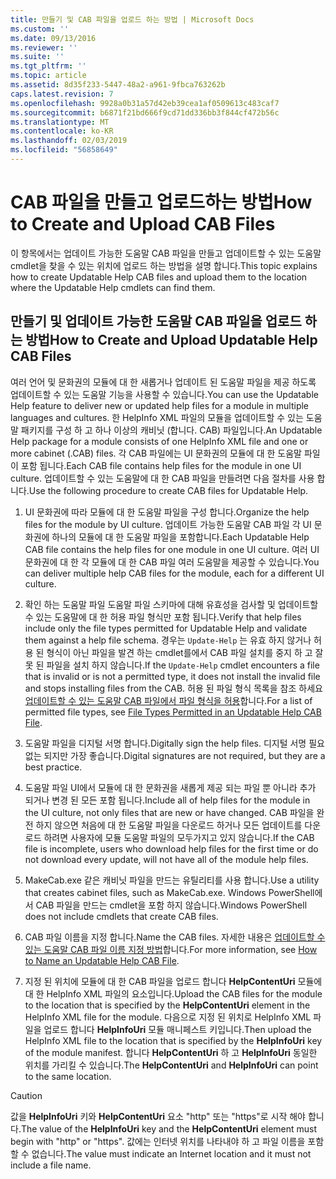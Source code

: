 ```yaml
---
title: 만들기 및 CAB 파일을 업로드 하는 방법 | Microsoft Docs
ms.custom: ''
ms.date: 09/13/2016
ms.reviewer: ''
ms.suite: ''
ms.tgt_pltfrm: ''
ms.topic: article
ms.assetid: 8d35f233-5447-48a2-a961-9fbca763262b
caps.latest.revision: 7
ms.openlocfilehash: 9928a0b31a57d42eb39cea1af0509613c483caf7
ms.sourcegitcommit: b6871f21bd666f9cd71dd336bb3f844cf472b56c
ms.translationtype: MT
ms.contentlocale: ko-KR
ms.lasthandoff: 02/03/2019
ms.locfileid: "56858649"
---
```

# <a name="how-to-create-and-upload-cab-files"></a><span data-ttu-id="cff3d-102">CAB 파일을 만들고 업로드하는 방법</span><span class="sxs-lookup"><span data-stu-id="cff3d-102">How to Create and Upload CAB Files</span></span>

<span data-ttu-id="cff3d-103">이 항목에서는 업데이트 가능한 도움말 CAB 파일을 만들고 업데이트할 수 있는 도움말 cmdlet을 찾을 수 있는 위치에 업로드 하는 방법을 설명 합니다.</span><span class="sxs-lookup"><span data-stu-id="cff3d-103">This topic explains how to create Updatable Help CAB files and upload them to the location where the Updatable Help cmdlets can find them.</span></span>

## <a name="how-to-create-and-upload-updatable-help-cab-files"></a><span data-ttu-id="cff3d-104">만들기 및 업데이트 가능한 도움말 CAB 파일을 업로드 하는 방법</span><span class="sxs-lookup"><span data-stu-id="cff3d-104">How to Create and Upload Updatable Help CAB Files</span></span>

<span data-ttu-id="cff3d-105">여러 언어 및 문화권의 모듈에 대 한 새롭거나 업데이트 된 도움말 파일을 제공 하도록 업데이트할 수 있는 도움말 기능을 사용할 수 있습니다.</span><span class="sxs-lookup"><span data-stu-id="cff3d-105">You can use the Updatable Help feature to deliver new or updated help files for a module in multiple languages and cultures.</span></span> <span data-ttu-id="cff3d-106">한 HelpInfo XML 파일의 모듈을 업데이트할 수 있는 도움말 패키지를 구성 하 고 하나 이상의 캐비닛 (합니다. CAB) 파일입니다.</span><span class="sxs-lookup"><span data-stu-id="cff3d-106">An Updatable Help package for a module consists of one HelpInfo XML file and one or more cabinet (.CAB) files.</span></span> <span data-ttu-id="cff3d-107">각 CAB 파일에는 UI 문화권의 모듈에 대 한 도움말 파일이 포함 됩니다.</span><span class="sxs-lookup"><span data-stu-id="cff3d-107">Each CAB file contains help files for the module in one UI culture.</span></span> <span data-ttu-id="cff3d-108">업데이트할 수 있는 도움말에 대 한 CAB 파일을 만들려면 다음 절차를 사용 합니다.</span><span class="sxs-lookup"><span data-stu-id="cff3d-108">Use the following procedure to create CAB files for Updatable Help.</span></span>

1. <span data-ttu-id="cff3d-109">UI 문화권에 따라 모듈에 대 한 도움말 파일을 구성 합니다.</span><span class="sxs-lookup"><span data-stu-id="cff3d-109">Organize the help files for the module by UI culture.</span></span> <span data-ttu-id="cff3d-110">업데이트 가능한 도움말 CAB 파일 각 UI 문화권에 하나의 모듈에 대 한 도움말 파일을 포함합니다.</span><span class="sxs-lookup"><span data-stu-id="cff3d-110">Each Updatable Help CAB file contains the help files for one module in one UI culture.</span></span> <span data-ttu-id="cff3d-111">여러 UI 문화권에 대 한 각 모듈에 대 한 CAB 파일 여러 도움말을 제공할 수 있습니다.</span><span class="sxs-lookup"><span data-stu-id="cff3d-111">You can deliver multiple help CAB files for the module, each for a different UI culture.</span></span>

2. <span data-ttu-id="cff3d-112">확인 하는 도움말 파일 도움말 파일 스키마에 대해 유효성을 검사할 및 업데이트할 수 있는 도움말에 대 한 허용 파일 형식만 포함 됩니다.</span><span class="sxs-lookup"><span data-stu-id="cff3d-112">Verify that help files include only the file types permitted for Updatable Help and validate them against a help file schema.</span></span> <span data-ttu-id="cff3d-113">경우는 `Update-Help` 는 유효 하지 않거나 허용 된 형식이 아닌 파일을 발견 하는 cmdlet를에서 CAB 파일 설치를 중지 하 고 잘못 된 파일을 설치 하지 않습니다.</span><span class="sxs-lookup"><span data-stu-id="cff3d-113">If the `Update-Help` cmdlet encounters a file that is invalid or is not a permitted type, it does not install the invalid file and stops installing files from the CAB.</span></span> <span data-ttu-id="cff3d-114">허용 된 파일 형식 목록을 참조 하세요 [업데이트할 수 있는 도움말 CAB 파일에서 파일 형식을 허용](./file-types-permitted-in-an-updatable-help-cab-file.md)합니다.</span><span class="sxs-lookup"><span data-stu-id="cff3d-114">For a list of permitted file types, see [File Types Permitted in an Updatable Help CAB File](./file-types-permitted-in-an-updatable-help-cab-file.md).</span></span>

3. <span data-ttu-id="cff3d-115">도움말 파일을 디지털 서명 합니다.</span><span class="sxs-lookup"><span data-stu-id="cff3d-115">Digitally sign the help files.</span></span> <span data-ttu-id="cff3d-116">디지털 서명 필요 없는 되지만 가장 좋습니다.</span><span class="sxs-lookup"><span data-stu-id="cff3d-116">Digital signatures are not required, but they are a best practice.</span></span>

4. <span data-ttu-id="cff3d-117">도움말 파일 UI에서 모듈에 대 한 문화권을 새롭게 제공 되는 파일 뿐 아니라 추가 되거나 변경 된 모든 포함 됩니다.</span><span class="sxs-lookup"><span data-stu-id="cff3d-117">Include all of help files for the module in the UI culture, not only files that are new or have changed.</span></span> <span data-ttu-id="cff3d-118">CAB 파일을 완전 하지 않으면 처음에 대 한 도움말 파일을 다운로드 하거나 모든 업데이트를 다운로드 하려면 사용자에 모듈 도움말 파일의 모두가지고 있지 않습니다.</span><span class="sxs-lookup"><span data-stu-id="cff3d-118">If the CAB file is incomplete, users who download help files for the first time or do not download every update, will not have all of the module help files.</span></span>

5. <span data-ttu-id="cff3d-119">MakeCab.exe 같은 캐비닛 파일을 만드는 유틸리티를 사용 합니다.</span><span class="sxs-lookup"><span data-stu-id="cff3d-119">Use a utility that creates cabinet files, such as MakeCab.exe.</span></span> <span data-ttu-id="cff3d-120">Windows PowerShell에서 CAB 파일을 만드는 cmdlet을 포함 하지 않습니다.</span><span class="sxs-lookup"><span data-stu-id="cff3d-120">Windows PowerShell does not include cmdlets that create CAB files.</span></span>

6. <span data-ttu-id="cff3d-121">CAB 파일 이름을 지정 합니다.</span><span class="sxs-lookup"><span data-stu-id="cff3d-121">Name the CAB files.</span></span> <span data-ttu-id="cff3d-122">자세한 내용은 [업데이트할 수 있는 도움말 CAB 파일 이름 지정 방법](./how-to-name-an-updatable-help-cab-file.md)합니다.</span><span class="sxs-lookup"><span data-stu-id="cff3d-122">For more information, see [How to Name an Updatable Help CAB File](./how-to-name-an-updatable-help-cab-file.md).</span></span>

7. <span data-ttu-id="cff3d-123">지정 된 위치에 모듈에 대 한 CAB 파일을 업로드 합니다 **HelpContentUri** 모듈에 대 한 HelpInfo XML 파일의 요소입니다.</span><span class="sxs-lookup"><span data-stu-id="cff3d-123">Upload the CAB files for the module to the location that is specified by the **HelpContentUri** element in the HelpInfo XML file for the module.</span></span> <span data-ttu-id="cff3d-124">다음으로 지정 된 위치로 HelpInfo XML 파일을 업로드 합니다 **HelpInfoUri** 모듈 매니페스트 키입니다.</span><span class="sxs-lookup"><span data-stu-id="cff3d-124">Then upload the HelpInfo XML file to the location that is specified by the **HelpInfoUri** key of the module manifest.</span></span> <span data-ttu-id="cff3d-125">합니다 **HelpContentUri** 하 고 **HelpInfoUri** 동일한 위치를 가리킬 수 있습니다.</span><span class="sxs-lookup"><span data-stu-id="cff3d-125">The **HelpContentUri** and **HelpInfoUri** can point to the same location.</span></span>

> [!CAUTION]
> <span data-ttu-id="cff3d-126">값을 **HelpInfoUri** 키와 **HelpContentUri** 요소 "http" 또는 "https"로 시작 해야 합니다.</span><span class="sxs-lookup"><span data-stu-id="cff3d-126">The value of the **HelpInfoUri** key and the **HelpContentUri** element must begin with "http" or "https".</span></span> <span data-ttu-id="cff3d-127">값에는 인터넷 위치를 나타내야 하 고 파일 이름을 포함할 수 없습니다.</span><span class="sxs-lookup"><span data-stu-id="cff3d-127">The value must indicate an Internet location and it must not include a file name.</span></span>